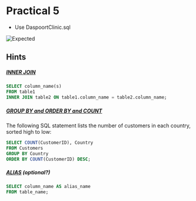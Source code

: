 # Practical 5

- Use DaspoortClinic.sql

![Expected](http://i.imgur.com/HNpzuwc.png)

## Hints

##### [INNER JOIN]
```sql
SELECT column_name(s)
FROM table1
INNER JOIN table2 ON table1.column_name = table2.column_name;
```

##### [GROUP BY and ORDER BY and COUNT]
The following SQL statement lists the number of customers in each country, sorted high to low:
```sql
SELECT COUNT(CustomerID), Country
FROM Customers
GROUP BY Country
ORDER BY COUNT(CustomerID) DESC;
```

##### [ALIAS] (optional?)
```sql
SELECT column_name AS alias_name
FROM table_name;
```


[INNER JOIN]:(https://www.w3schools.com/sql/sql_join_inner.asp)
[GROUP BY and ORDER BY and COUNT]:(https://www.w3schools.com/sql/sql_groupby.asp)
[ALIAS]:(https://www.w3schools.com/sql/sql_alias.asp)

